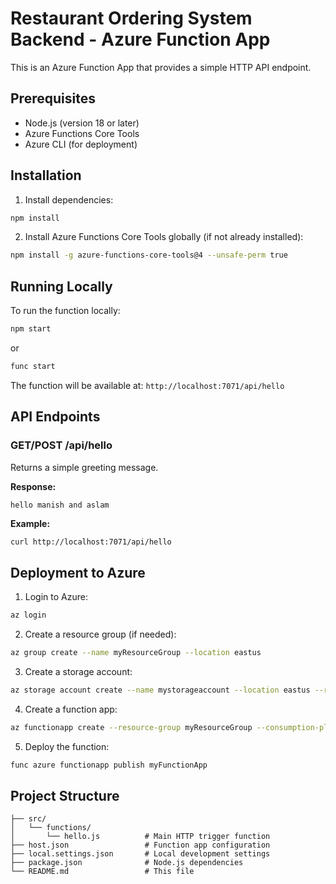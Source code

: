 # Restaurant Ordering System Backend - Azure Function App

This is an Azure Function App that provides a simple HTTP API endpoint.

## Prerequisites

- Node.js (version 18 or later)
- Azure Functions Core Tools
- Azure CLI (for deployment)

## Installation

1. Install dependencies:
```bash
npm install
```

2. Install Azure Functions Core Tools globally (if not already installed):
```bash
npm install -g azure-functions-core-tools@4 --unsafe-perm true
```

## Running Locally

To run the function locally:

```bash
npm start
```

or

```bash
func start
```

The function will be available at: `http://localhost:7071/api/hello`

## API Endpoints

### GET/POST /api/hello

Returns a simple greeting message.

**Response:**
```
hello manish and aslam
```

**Example:**
```bash
curl http://localhost:7071/api/hello
```

## Deployment to Azure

1. Login to Azure:
```bash
az login
```

2. Create a resource group (if needed):
```bash
az group create --name myResourceGroup --location eastus
```

3. Create a storage account:
```bash
az storage account create --name mystorageaccount --location eastus --resource-group myResourceGroup --sku Standard_LRS
```

4. Create a function app:
```bash
az functionapp create --resource-group myResourceGroup --consumption-plan-location eastus --runtime node --runtime-version 18 --functions-version 4 --name myFunctionApp --storage-account mystorageaccount
```

5. Deploy the function:
```bash
func azure functionapp publish myFunctionApp
```

## Project Structure

```
├── src/
│   └── functions/
│       └── hello.js          # Main HTTP trigger function
├── host.json                 # Function app configuration
├── local.settings.json       # Local development settings
├── package.json              # Node.js dependencies
└── README.md                 # This file
```
